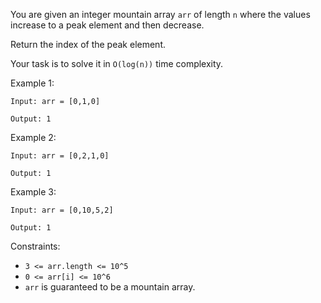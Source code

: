 You are given an integer mountain array `arr` of length `n` where the values increase to a peak element and then decrease.

Return the index of the peak element.

Your task is to solve it in `O(log(n))` time complexity.

Example 1:

```
Input: arr = [0,1,0]

Output: 1
```

Example 2:

```
Input: arr = [0,2,1,0]

Output: 1
```

Example 3:

```
Input: arr = [0,10,5,2]

Output: 1
```

Constraints:

- `3 <= arr.length <= 10^5`
- `0 <= arr[i] <= 10^6`
- `arr` is guaranteed to be a mountain array.
